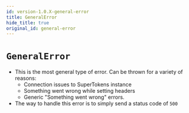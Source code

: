 ```yaml
---
id: version-1.0.X-general-error
title: GeneralError
hide_title: true
original_id: general-error
---
```


# ```GeneralError```
- This is the most general type of error. Can be thrown for a variety of reasons:
    - Connection issues to SuperTokens instance
    - Something went wrong while setting headers
    - Generic "Something went wrong" errors.
- The way to handle this error is to simply send a status code of `500`